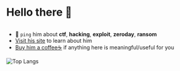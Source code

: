 # Hello there 👋

<img src="https://tryhackme-badges.s3.amazonaws.com/RemusDBD.png" alt="" />

- 💬 `ping` him about **ctf**, **hacking**, **exploit**, **zeroday**, **ransom**
- [Visit his site](https://remusdbd.github.io) to learn about him
- [Buy him a coffee☕](https://buymeacoffee.com/remusdbd) if anything here is meaningful/useful for you 




![Top Langs](https://github-readme-stats.vercel.app/api/top-langs/?username=RemusDBD&langs_count=99&layout=compact)
